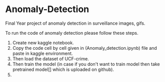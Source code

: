 # Anomaly-Detection
Final Year project of anomaly detection in surveillance images, gifs.

To run the code of anomaly detection please follow these steps.

1)  Create new kaggle notebook.
2)  Copy the code cell by cell given in (Anomaly_detection.ipynb) file and paste in kaggle environment.
3)  Then load the dataset of UCF-crime.
4)  Then train the model (in case if you don't want to train model then take pretrained model[] which is uploaded on github).
5)  
